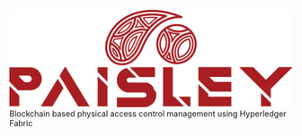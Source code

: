 ![Paisley logo](documentation/paisley.png)
Blockchain based physical access control management using Hyperledger Fabric
